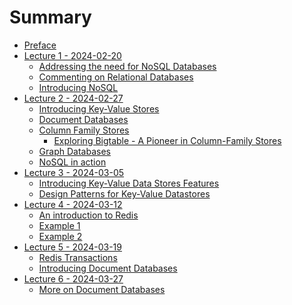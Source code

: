 # Summary

- [Preface](./Preface.md)
- [Lecture 1 - 2024-02-20](./2024-02-20/content/2024-02-20-Intro.md)
    - [Addressing the need for NoSQL Databases](./2024-02-20/content/2024-02-20-file1.md)
    - [Commenting on Relational Databases](./2024-02-20/content/2024-02-20-file2.md)
    - [Introducing NoSQL](./2024-02-20/content/2024-02-20-file3.md)
- [Lecture 2 - 2024-02-27](./2024-02-27/content/2024-02-27-Intro.md)
    - [Introducing Key-Value Stores](./2024-02-27/content/2024-02-27-file1.md)
    - [Document Databases](./2024-02-27/content/2024-02-27-file2.md)
    - [Column Family Stores](./2024-02-27/content/2024-02-27-file3.md)
        - [Exploring Bigtable - A Pioneer in Column-Family Stores](./2024-02-27/content/2024-02-27-file3.1.md)
    - [Graph Databases](./2024-02-27/content/2024-02-27-file4.md)
    - [NoSQL in action](./2024-02-27/content/2024-02-27-file5.md)
- [Lecture 3 - 2024-03-05](./2024-03-05/content/2024-03-05-Intro.md)
    - [Introducing Key-Value Data Stores Features](./2024-03-05/content/2024-03-05-file1.md)
    - [Design Patterns for Key-Value Datastores](./2024-03-05/content/2024-03-05-file2.md)
- [Lecture 4 - 2024-03-12](./2024-03-12/content/2024-03-12-Intro.md)
    - [An introduction to Redis](./2024-03-12/content/2024-03-12-file1.md)
    - [Example 1](./2024-03-12/content/2024-03-12-file2.md)
    - [Example 2](./2024-03-12/content/2024-03-12-file3.md)
- [Lecture 5 - 2024-03-19]()
    - [Redis Transactions]()
    - [Introducing Document Databases](./2024-03-19/content/2024-03-19-file2.md)
- [Lecture 6 - 2024-03-27]()
    - [More on Document Databases](./2024-03-26/content/2024-03-26-file1.md)